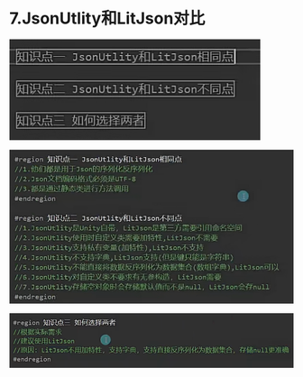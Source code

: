 # 7.JsonUtlity和LitJson对比

![06b5633a92bb5c8fe3108bec4969cca7.png](image/06b5633a92bb5c8fe3108bec4969cca7.png)

![a6f1b7f4c141408ab66c51fefdd210c6.png](image/a6f1b7f4c141408ab66c51fefdd210c6.png)

![abfe011a183de829ec8b85cdbbc3f383.png](image/abfe011a183de829ec8b85cdbbc3f383.png)
